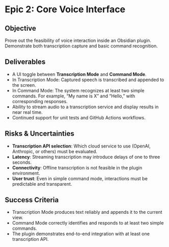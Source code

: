 # Epic 2: Core Voice Interface

## Objective

Prove out the feasibility of voice interaction inside an Obsidian plugin.
Demonstrate both transcription capture and basic command recognition.

## Deliverables

- A UI toggle between **Transcription Mode** and **Command Mode**.
- In Transcription Mode:
  Captured speech is transcribed and appended to the screen.
- In Command Mode:
  The system recognizes at least two simple commands.
  For example, “My name is X” and “Hello,” with corresponding responses.
- Ability to stream audio to a transcription service and display results in near real time.
- Continued support for unit tests and GitHub Actions workflows.

## Risks & Uncertainties

- **Transcription API selection**:
  Which cloud service to use (OpenAI, Anthropic, or others) must be evaluated.
- **Latency**:
  Streaming transcription may introduce delays of one to three seconds.
- **Connectivity**:
  Offline transcription is not feasible in the plugin environment.
- **User trust**:
  Even in simple command mode, interactions must be predictable and transparent.

## Success Criteria

- Transcription Mode produces text reliably and appends it to the current view.
- Command Mode correctly identifies and responds to at least two simple commands.
- The plugin demonstrates end-to-end integration with at least one transcription API.
